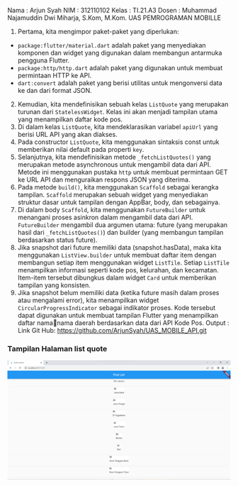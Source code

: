 Nama : Arjun Syah
NIM : 312110102
Kelas : TI.21.A3
Dosen : Muhammad Najamuddin Dwi Miharja, S.Kom, M.Kom.
UAS PEMROGRAMAN MOBILLE

1. Pertama, kita mengimpor paket-paket yang diperlukan:
 - `package:flutter/material.dart` adalah paket yang menyediakan komponen dan widget yang 
digunakan dalam membangun antarmuka pengguna Flutter.
 - `package:http/http.dart` adalah paket yang digunakan untuk membuat permintaan HTTP ke API.
 - `dart:convert` adalah paket yang berisi utilitas untuk mengonversi data ke dan dari format JSON.
2. Kemudian, kita mendefinisikan sebuah kelas `ListQuote` yang merupakan turunan dari 
`StatelessWidget`. Kelas ini akan menjadi tampilan utama yang menampilkan daftar kode pos.
3. Di dalam kelas `ListQuote`, kita mendeklarasikan variabel `apiUrl` yang berisi URL API yang akan 
diakses.
4. Pada constructor `ListQuote`, kita menggunakan sintaksis const untuk memberikan nilai default 
pada properti `key`.
5. Selanjutnya, kita mendefinisikan metode `_fetchListQuotes()` yang merupakan metode 
asynchronous untuk mengambil data dari API. Metode ini menggunakan pustaka `http` untuk 
membuat permintaan GET ke URL API dan menguraikan respons JSON yang diterima.
6. Pada metode `build()`, kita menggunakan `Scaffold` sebagai kerangka tampilan. `Scaffold` 
merupakan sebuah widget yang menyediakan struktur dasar untuk tampilan dengan AppBar, body, 
dan sebagainya.
7. Di dalam body `Scaffold`, kita menggunakan `FutureBuilder` untuk menangani proses asinkron 
dalam mengambil data dari API. `FutureBuilder` mengambil dua argumen utama: future (yang 
merupakan hasil dari `_fetchListQuotes()`) dan builder (yang membangun tampilan berdasarkan 
status future).
8. Jika snapshot dari future memiliki data (snapshot.hasData), maka kita menggunakan 
`ListView.builder` untuk membuat daftar item dengan membangun setiap item menggunakan 
widget `ListTile`. Setiap `ListTile` menampilkan informasi seperti kode pos, kelurahan, dan 
kecamatan. Item-item tersebut dibungkus dalam widget `Card` untuk memberikan tampilan yang 
konsisten.
9. Jika snapshot belum memiliki data (ketika future masih dalam proses atau mengalami error), kita 
menampilkan widget `CircularProgressIndicator` sebagai indikator proses.
Kode tersebut dapat digunakan untuk membuat tampilan Flutter yang menampilkan daftar namanama daerah berdasarkan data dari API Kode Pos.
Output :
Link Git Hub:
https://github.com/ArjunSyah/UAS_MOBILE_API.git

### Tampilan Halaman list quote

![img1](img/ss.png)
